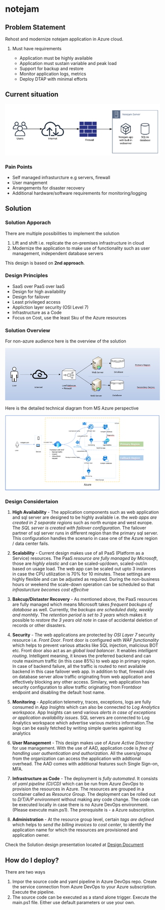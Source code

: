 # notejam
## Problem Statement

Rehost and modernize notejam application in Azure cloud.

1. Must have requirements

    - Application must be highly available
    - Application must sustain variable and peak load
    - Support for backup and restore
    - Monitor application logs, metrics
    - Deploy DTAP with minimal efforts

## Current situation

![Current Situation](/Resources/currentsituation.png)

### Pain Points

- Self managed infrasturcture e.g servers, firewall
- User mangement
- Arrangements for disaster recovery
- Additional hardware/software requirements for monitoring/logging

## Solution

### Solution Apporach

There are multiple possibilities to implement the solution

1. Lift and shift i.e. replicate the on-premises infrastructure in cloud
2. Modernize the application to make use of functionality such as user management, independent database servers

This design is based on **2nd approach**.

### Design Principles

- SaaS over PaaS over IaaS
- Design for high availability
- Design for failover
- Least privileged access
- Appliction layer security (OSI Level 7)
- Infrastructure as a Code
- Focus on Cost, use the least Sku of the Azure resources

### Solution Overview

For non-azure audience here is the overview of the solution

![General Solution](/Resources/laymanview.PNG)

Here is the detailed technical diagram from MS Azure perspective

![Azure Solution](/Resources/technicaldiagram.png)

### Design Considertaion

1. **High Availability** - The application components such as web application and sql server are designed to be highly available i.e. the *web apps are created in 2 separate regions* such as north europe and west europe. The *SQL server is created with failover configuration*. The failover partner of sql server runs in different region than the primary sql server. This configuration handles the scenario in case one of the Azure region / data center fails.

2. **Scalability** - Current design makes use of all PaaS (Platform as a Service) resources. The PaaS *resource are fully managed by Microsoft*, those are *highly elastic* and can be scaled-up/down, scaled-out/in based on usage load. The web app can be scaled out upto 3 instances in case the CPU utilization is 70% for 10 minutes. These settings are highly flexible and can be adjusted as required. During the non-business hours or weekend the scale-down operation can be scheduled so that *infrasturcture becomes cost effecitve*

3. **Bakcup/Distaster Recovery** - As mentioned above, the PaaS resources are fully managed which means Microsoft takes *frequent backups of database* as well. Currently, the *backups are scheduled daily, weekly and monhtly*. The *retention period is set to 3 years* which makes it possible to *restore the 3 years old note* in case of accidental deletion of records or other disasters.

4. **Security** - The web applications are protected by *OSI Layer 7* security resource i.e. *Front Door*. Front door is configured with *WAF functionality* which helps to prevent various attacks like SQL injection, malicious BOT etc. Front door also act as an *global load balancer*. It enables *intelligent routing*. Intelligent meaning, it knows the preferred backend and can route maximum traffic (in this case 85%) to web app in primary region. In case of backend failure, all the traffic is routed to next available backend in this case failover web app. In addition to that, firewall rules on database server allow traffic originating from web application and effectively blocking any other access. Similary, web application has security configuration to allow traffic originating from Frontdoor endpoint and disabling the default host name.

5. **Monitoring** - Application telemetry, traces, exceptions, logs are fully consumed in *App Insights* which can also be connected to *Log Analytics workspace*. App Insights can send various *alerts in case of exceptions or application availability issues*. SQL servers are connected to Log Analytics workspace which advertise various *metrics* information.The logs can be easily fetched by writing simple queries against log analytics

6. **User Management** - This design makes use of *Azure Active Directory* for use management. With the use of AAD, application code is *free of handling user authentication and authorization*. All the users/groups from the organization can access the application with addtional overhead. The AAD comes with additional features such Single Sign-on, MFA.

7. **Infrastructure as Code** - The deployment is *fully automated*. It consists of *yaml pipeline (CI/CD)* which can be run from *Azure DevOps* to provision the resources in Azure. The resources are grouped in a container called as *Resource Group*. The deployment can be rolled out to *D/T/A/P environment* without making any code change. The code can be executed locally in case there is no Azure DevOps environment. (Please exevcute main.ps1). The prerequisite is - a Azure subscription.

8. **Administration** - At the resource group level, certain *tags are defined* which helps to *send the billing invoices to cost center*, to identify the application name for which the resources are provisioned and application owner.

Check the Solution design presentation located at [Design Document](/Documentation/notejam.pptx)

## How do I deploy?

There are two ways

1. Impor the source code and yaml pipeline in Azure DevOps repo. Create the service connection from Azure DevOps to your Azure subscription. Execute the pipeline.
2. The source code can be executed as a stand alone trigger. Execute the main.ps1 file. Either use default parameters or use your own.
